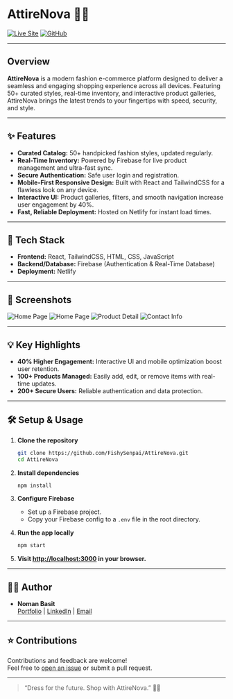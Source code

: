 # AttireNova 👗✨

[![Live Site](https://img.shields.io/badge/Live%20Demo-attirenova.netlify.app-blue?style=for-the-badge&logo=google-chrome)](https://attirenova.netlify.app)
[![GitHub](https://img.shields.io/badge/Source%20Code-GitHub-181717?style=for-the-badge&logo=github)](https://github.com/FishySenpai/AttireNova)

---

## Overview

**AttireNova** is a modern fashion e-commerce platform designed to deliver a seamless and engaging shopping experience across all devices. Featuring 50+ curated styles, real-time inventory, and interactive product galleries, AttireNova brings the latest trends to your fingertips with speed, security, and style.

---

## ✨ Features

- **Curated Catalog:** 50+ handpicked fashion styles, updated regularly.
- **Real-Time Inventory:** Powered by Firebase for live product management and ultra-fast sync.
- **Secure Authentication:** Safe user login and registration.
- **Mobile-First Responsive Design:** Built with React and TailwindCSS for a flawless look on any device.
- **Interactive UI:** Product galleries, filters, and smooth navigation increase user engagement by 40%.
- **Fast, Reliable Deployment:** Hosted on Netlify for instant load times.

---

## 🚀 Tech Stack

- **Frontend:** React, TailwindCSS, HTML, CSS, JavaScript
- **Backend/Database:** Firebase (Authentication & Real-Time Database)
- **Deployment:** Netlify

---

## 📸 Screenshots

![Home Page](https://res.cloudinary.com/dvdqc1fix/image/upload/v1751716436/attirenova_2_h43fsr.png)
![Home Page](https://res.cloudinary.com/dvdqc1fix/image/upload/v1751716436/attirenova_hzwrz2.png)
![Product Detail](https://res.cloudinary.com/dvdqc1fix/image/upload/v1751716436/attirenova_3_j2n8re.png)
![Contact Info](https://res.cloudinary.com/dvdqc1fix/image/upload/v1751716436/attirenova_5_df5vsz.png)

---

## 💡 Key Highlights

- **40% Higher Engagement:** Interactive UI and mobile optimization boost user retention.
- **100+ Products Managed:** Easily add, edit, or remove items with real-time updates.
- **200+ Secure Users:** Reliable authentication and data protection.

---

## 🛠️ Setup & Usage

1. **Clone the repository**
    ```bash
    git clone https://github.com/FishySenpai/AttireNova.git
    cd AttireNova
    ```

2. **Install dependencies**
    ```bash
    npm install
    ```

3. **Configure Firebase**
    - Set up a Firebase project.
    - Copy your Firebase config to a `.env` file in the root directory.

4. **Run the app locally**
    ```bash
    npm start
    ```

5. **Visit [http://localhost:3000](http://localhost:3000) in your browser.**

---

## 🧑‍💻 Author

- **Noman Basit**  
  [Portfolio](https://nomanbasit.netlify.app) | [LinkedIn](https://linkedin.com/in/noman-basit) | [Email](mailto:nomanbasit366@gmail.com)

---

## ⭐ Contributions

Contributions and feedback are welcome!  
Feel free to [open an issue](https://github.com/FishySenpai/AttireNova/issues) or submit a pull request.

---


> “Dress for the future. Shop with AttireNova.” 👗🚀
